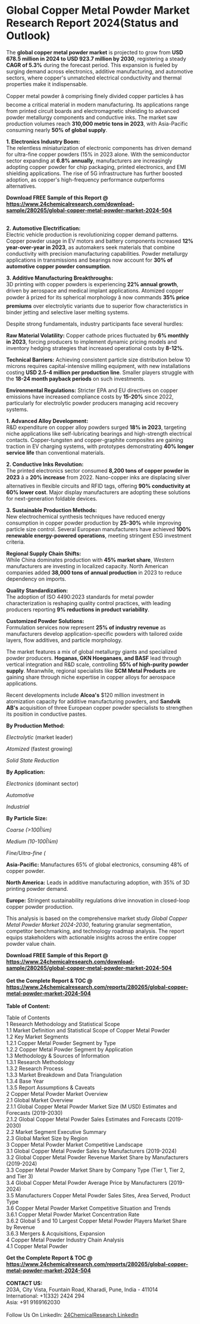 <h1>Global Copper Metal Powder Market Research Report 2024(Status and Outlook)</h1><p>The <strong>global copper metal powder market</strong> is projected to grow from <strong>USD 678.5 million in 2024 to USD 923.7 million by 2030</strong>, registering a steady <strong>CAGR of 5.3%</strong> during the forecast period. This expansion is fueled by surging demand across electronics, additive manufacturing, and automotive sectors, where copper's unmatched electrical conductivity and thermal properties make it indispensable.</p><p>Copper metal powder â comprising finely divided copper particles â has become a critical material in modern manufacturing. Its applications range from printed circuit boards and electromagnetic shielding to advanced powder metallurgy components and conductive inks. The market saw production volumes reach <strong>310,000 metric tons in 2023</strong>, with Asia-Pacific consuming nearly <strong>50% of global supply</strong>.</p><p><strong>1. Electronics Industry Boom:</strong><br>
The relentless miniaturization of electronic components has driven demand for ultra-fine copper powders (15% in 2023 alone. With the semiconductor sector expanding at <strong>6.8% annually</strong>, manufacturers are increasingly adopting copper powder for chip packaging, printed electronics, and EMI shielding applications. The rise of 5G infrastructure has further boosted adoption, as copper's high-frequency performance outperforms alternatives.</p><div><b>Download FREE Sample of this Report @ 
            <a href="https://www.24chemicalresearch.com/download-sample/280265/global-copper-metal-powder-market-2024-504">
            https://www.24chemicalresearch.com/download-sample/280265/global-copper-metal-powder-market-2024-504</a></b></div><br><p><strong>2. Automotive Electrification:</strong><br>
Electric vehicle production is revolutionizing copper demand patterns. Copper powder usage in EV motors and battery components increased <strong>12% year-over-year in 2023</strong>, as automakers seek materials that combine conductivity with precision manufacturing capabilities. Powder metallurgy applications in transmissions and bearings now account for <strong>30% of automotive copper powder consumption</strong>.</p><p><strong>3. Additive Manufacturing Breakthroughs:</strong><br>
3D printing with copper powders is experiencing <strong>22% annual growth</strong>, driven by aerospace and medical implant applications. Atomized copper powder â prized for its spherical morphology â now commands <strong>35% price premiums</strong> over electrolytic variants due to superior flow characteristics in binder jetting and selective laser melting systems.</p><p>Despite strong fundamentals, industry participants face several hurdles:</p><p><strong>Raw Material Volatility:</strong> Copper cathode prices fluctuated by <strong>6% monthly in 2023</strong>, forcing producers to implement dynamic pricing models and inventory hedging strategies that increased operational costs by <strong>8-12%</strong>.</p><p><strong>Technical Barriers:</strong> Achieving consistent particle size distribution below 10 microns requires capital-intensive milling equipment, with new installations costing <strong>USD 2.5-4 million per production line</strong>. Smaller players struggle with the <strong>18-24 month payback periods</strong> on such investments.</p><p><strong>Environmental Regulations:</strong> Stricter EPA and EU directives on copper emissions have increased compliance costs by <strong>15-20%</strong> since 2022, particularly for electrolytic powder producers managing acid recovery systems.</p><p><strong>1. Advanced Alloy Development:</strong><br>
R&amp;D expenditure on copper alloy powders surged <strong>18% in 2023</strong>, targeting niche applications like self-lubricating bearings and high-strength electrical contacts. Copper-tungsten and copper-graphite composites are gaining traction in EV charging systems, with prototypes demonstrating <strong>40% longer service life</strong> than conventional materials.</p><p><strong>2. Conductive Inks Revolution:</strong><br>
The printed electronics sector consumed <strong>8,200 tons of copper powder in 2023</strong> â a <strong>20% increase</strong> from 2022. Nano-copper inks are displacing silver alternatives in flexible circuits and RFID tags, offering <strong>90% conductivity at 60% lower cost</strong>. Major display manufacturers are adopting these solutions for next-generation foldable devices.</p><p><strong>3. Sustainable Production Methods:</strong><br>
New electrochemical synthesis techniques have reduced energy consumption in copper powder production by <strong>25-30%</strong> while improving particle size control. Several European manufacturers have achieved <strong>100% renewable energy-powered operations</strong>, meeting stringent ESG investment criteria.</p><p><strong>Regional Supply Chain Shifts:</strong><br>
    While China dominates production with <strong>45% market share</strong>, Western manufacturers are investing in localized capacity. North American companies added <strong>38,000 tons of annual production</strong> in 2023 to reduce dependency on imports.</p><p><strong>Quality Standardization:</strong><br>
    The adoption of ISO 4490:2023 standards for metal powder characterization is reshaping quality control practices, with leading producers reporting <strong>9% reductions in product variability</strong>.</p><p><strong>Customized Powder Solutions:</strong><br>
    Formulation services now represent <strong>25% of industry revenue</strong> as manufacturers develop application-specific powders with tailored oxide layers, flow additives, and particle morphology.</p><p>The market features a mix of global metallurgy giants and specialized powder producers. <strong>Hoganas, GKN Hoeganaes, and BASF</strong> lead through vertical integration and R&amp;D scale, controlling <strong>55% of high-purity powder supply</strong>. Meanwhile, regional specialists like <strong>SCM Metal Products</strong> are gaining share through niche expertise in copper alloys for aerospace applications.</p><p>Recent developments include <strong>Alcoa's</strong> $120 million investment in atomization capacity for additive manufacturing powders, and <strong>Sandvik AB's</strong> acquisition of three European copper powder specialists to strengthen its position in conductive pastes.</p><p><strong>By Production Method:</strong></p><p><em>Electrolytic</em> (market leader)</p><p><em>Atomized</em> (fastest growing)</p><p><em>Solid State Reduction</em></p><p><strong>By Application:</strong></p><p><em>Electronics</em> (dominant sector)</p><p><em>Automotive</em></p><p><em>Industrial</em></p><p><strong>By Particle Size:</strong></p><p><em>Coarse (&gt;100Î¼m)</em></p><p><em>Medium (10-100Î¼m)</em></p><p><em>Fine/Uitra-fine (</em></p><p><strong>Asia-Pacific:</strong> Manufactures 65% of global electronics, consuming 48% of copper powder.</p><p><strong>North America:</strong> Leads in additive manufacturing adoption, with 35% of 3D printing powder demand.</p><p><strong>Europe:</strong> Stringent sustainability regulations drive innovation in closed-loop copper powder production.</p><p>This analysis is based on the comprehensive market study <em>Global Copper Metal Powder Market 2024-2030</em>, featuring granular segmentation, competitor benchmarking, and technology roadmap analysis. The report equips stakeholders with actionable insights across the entire copper powder value chain.</p><div><b>Download FREE Sample of this Report @ 
            <a href="https://www.24chemicalresearch.com/download-sample/280265/global-copper-metal-powder-market-2024-504">
            https://www.24chemicalresearch.com/download-sample/280265/global-copper-metal-powder-market-2024-504</a></b></div><br><div><b>Get the Complete Report & TOC @ 
            <a href="https://www.24chemicalresearch.com/reports/280265/global-copper-metal-powder-market-2024-504">
            https://www.24chemicalresearch.com/reports/280265/global-copper-metal-powder-market-2024-504</a></b></div><br>
            <b>Table of Content:</b><p>Table of Contents<br />
 1 Research Methodology and Statistical Scope<br />
 1.1 Market Definition and Statistical Scope of Copper Metal Powder<br />
 1.2 Key Market Segments<br />
 1.2.1 Copper Metal Powder Segment by Type<br />
 1.2.2 Copper Metal Powder Segment by Application<br />
 1.3 Methodology & Sources of Information<br />
 1.3.1 Research Methodology<br />
 1.3.2 Research Process<br />
 1.3.3 Market Breakdown and Data Triangulation<br />
 1.3.4 Base Year<br />
 1.3.5 Report Assumptions & Caveats<br />
 2 Copper Metal Powder Market Overview<br />
 2.1 Global Market Overview<br />
 2.1.1 Global Copper Metal Powder Market Size (M USD) Estimates and Forecasts (2019-2030)<br />
 2.1.2 Global Copper Metal Powder Sales Estimates and Forecasts (2019-2030)<br />
 2.2 Market Segment Executive Summary<br />
 2.3 Global Market Size by Region<br />
 3 Copper Metal Powder Market Competitive Landscape<br />
 3.1 Global Copper Metal Powder Sales by Manufacturers (2019-2024)<br />
 3.2 Global Copper Metal Powder Revenue Market Share by Manufacturers (2019-2024)<br />
 3.3 Copper Metal Powder Market Share by Company Type (Tier 1, Tier 2, and Tier 3)<br />
 3.4 Global Copper Metal Powder Average Price by Manufacturers (2019-2024)<br />
 3.5 Manufacturers Copper Metal Powder Sales Sites, Area Served, Product Type<br />
 3.6 Copper Metal Powder Market Competitive Situation and Trends<br />
 3.6.1 Copper Metal Powder Market Concentration Rate<br />
 3.6.2 Global 5 and 10 Largest Copper Metal Powder Players Market Share by Revenue<br />
 3.6.3 Mergers & Acquisitions, Expansion<br />
 4 Copper Metal Powder Industry Chain Analysis<br />
 4.1 Copper Metal Powder </p><div><b>Get the Complete Report & TOC @ 
            <a href="https://www.24chemicalresearch.com/reports/280265/global-copper-metal-powder-market-2024-504">
            https://www.24chemicalresearch.com/reports/280265/global-copper-metal-powder-market-2024-504</a></b></div><br><b>CONTACT US:</b><br>
            203A, City Vista, Fountain Road, Kharadi, Pune, India - 411014<br>
            International: +1(332) 2424 294<br>
            Asia: +91 9169162030 <br><br>
            Follow Us On LinkedIn: <a href="https://www.linkedin.com/company/24chemicalresearch/">24ChemicalResearch LinkedIn</a>